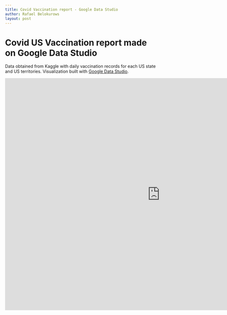 ```yaml
---
title: Covid Vaccination report - Google Data Studio
author: Rafael Belokurows
layout: post
---
```


# Covid US Vaccination report made on Google Data Studio  
Data obtained from Kaggle with daily vaccination records for each US state and US territories.
Visualization built with <a href="https://datastudio.google.com/">Google Data Studio</a>.

<iframe width="1020" height="765" src="https://datastudio.google.com/embed/reporting/56441218-cc1f-4b40-b1d6-60da1698fb1c/page/YjzWC" frameborder="0" style="border:0" allowfullscreen></iframe>
